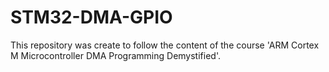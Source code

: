 # STM32-DMA-GPIO
This repository was create to follow the content of the course 'ARM Cortex M Microcontroller DMA Programming Demystified'.

